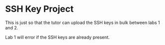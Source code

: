 # SSH Key Project
This is just so that the tutor can upload the SSH keys in bulk between labs 1 and 2.

Lab 1 will error if the SSH keys are already present.
